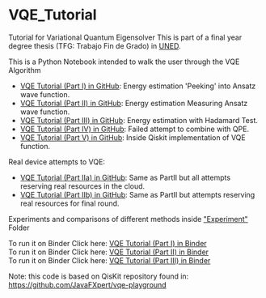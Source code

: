 # VQE_Tutorial
Tutorial for Variational Quantum Eigensolver 
This is part of a final year degree thesis (TFG: Trabajo Fin de Grado) in [UNED](https://www.uned.es).

This is a Python Notebook intended to walk the user through the VQE Algorithm   
* [VQE Tutorial (Part I) in GitHub](.%2FVQE_Tutorial_Part1.ipynb): Energy estimation 'Peeking' into Ansatz wave function.
* [VQE Tutorial (Part II) in GitHub](.%2FVQE_Tutorial_Part2.ipynb): Energy estimation Measuring Ansatz wave function.
* [VQE Tutorial (Part III) in GitHub](.%2FVQE_Tutorial_Part3.ipynb): Energy estimation with Hadamard Test.
* [VQE Tutorial (Part IV) in GitHub](.%2FVQE_Tutorial_Part4.NO_QPE.ipynb): Failed attempt to combine with QPE.
* [VQE Tutorial (Part V) in GitHub](.%2FVQE_Tutorial_Part5.ipynb): Inside Qiskit implementation of VQE function.


Real device attempts to VQE:
* [VQE Tutorial (Part IIa) in GitHub](.%2FVQE_Tutorial_Part2.Real.ipynb): Same as PartII but all attempts reserving real resources in the cloud.
* [VQE Tutorial (Part IIb) in GitHub](.%2FVQE_Tutorial_Part2.Real.ONCE.ipynb): Same as PartII but attempts reserving real resources for final round.

Experiments and comparisons of different methods inside ["Experiment"](https://github.com/ulitoo/VQE_Tutorial/tree/main/Experiment) Folder


To run it on Binder Click here: [VQE Tutorial (Part I) in Binder](https://mybinder.org/v2/gh/ulitoo/VQE_Tutorial/HEAD?filepath=.%2FVQE_Tutorial_Part1.ipynb)   
To run it on Binder Click here: [VQE Tutorial (Part II) in Binder](https://mybinder.org/v2/gh/ulitoo/VQE_Tutorial/HEAD?filepath=.%2FVQE_Tutorial_Part2.ipynb)   
To run it on Binder Click here: [VQE Tutorial (Part III) in Binder](https://mybinder.org/v2/gh/ulitoo/VQE_Tutorial/HEAD?filepath=.%2FVQE_Tutorial_Part3.ipynb)

Note: this code is based on QisKit repository found in:   
https://github.com/JavaFXpert/vqe-playground
